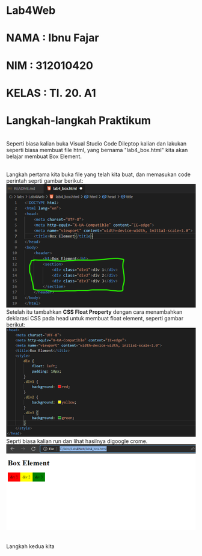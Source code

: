 # Lab4Web

# NAMA  : Ibnu Fajar
# NIM   : 312010420
# KELAS : TI. 20. A1

# Langkah-langkah Praktikum
<br>Seperti biasa kalian buka Visual Studio Code Dileptop kalian dan lakukan seperti biasa membuat file html, yang bernama "lab4_box.html" kita akan belajar membuat Box Element.

<br>Langkah pertama kita buka file yang telah kita buat, dan memasukan code perintah seprti gambar berikut:
<br>![p](gambar/foto1.png)
<br>Setelah itu tambahkan **CSS Float Property** dengan cara menambahkan deklarasi CSS pada head untuk membuat float element, seperti gambar berikut:
<br>![p](gambar/foto2.png)
<br>Seprti biasa kalian run dan lihat hasilnya digoogle crome.
<br>![p](gambar/foto3.png)

<br>Langkah kedua kita 